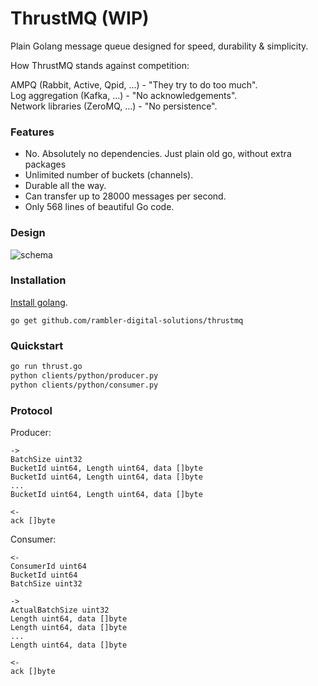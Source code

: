 # ThrustMQ (WIP)

Plain Golang message queue designed for speed, durability & simplicity.

How ThrustMQ stands against competition:

AMPQ (Rabbit, Active, Qpid, ...) - "They try to do too much".
<br />
Log aggregation (Kafka, ...) - "No acknowledgements".
<br />
Network libraries (ZeroMQ, ...) - "No persistence".

### Features

- No. Absolutely no dependencies. Just plain old go, without extra packages
- Unlimited number of buckets (channels).
- Durable all the way.
- Can transfer up to 28000 messages per second.
- Only 568 lines of beautiful Go code.

### Design
![schema](https://cdn.rawgit.com/rambler-digital-solutions/thrustmq/develop/docs/ThrustMQ.svg)

### Installation
[Install golang](https://golang.org/doc/install).
```
go get github.com/rambler-digital-solutions/thrustmq
```

### Quickstart
```bash
go run thrust.go
python clients/python/producer.py
python clients/python/consumer.py
```

### Protocol

Producer:
```
->
BatchSize uint32
BucketId uint64, Length uint64, data []byte
BucketId uint64, Length uint64, data []byte
...
BucketId uint64, Length uint64, data []byte
```

```
<-
ack []byte
```

Consumer:
```
<-
ConsumerId uint64
BucketId uint64
BatchSize uint32
```

```
->
ActualBatchSize uint32
Length uint64, data []byte
Length uint64, data []byte
...
Length uint64, data []byte
```

```
<-
ack []byte
```
